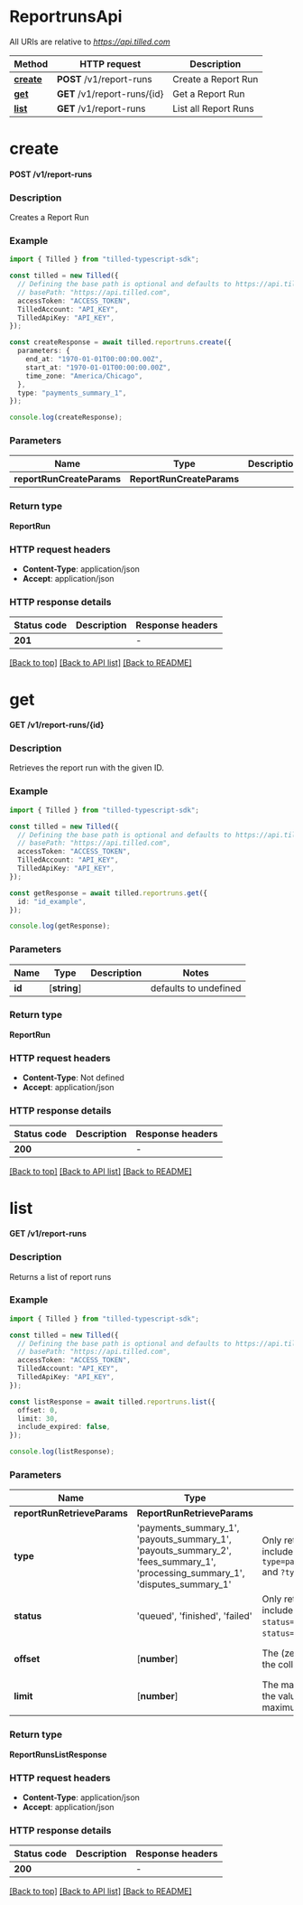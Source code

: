 # ReportrunsApi

All URIs are relative to *https://api.tilled.com*

Method | HTTP request | Description
------------- | ------------- | -------------
[**create**](ReportrunsApi.md#create) | **POST** /v1/report-runs | Create a Report Run
[**get**](ReportrunsApi.md#get) | **GET** /v1/report-runs/{id} | Get a Report Run
[**list**](ReportrunsApi.md#list) | **GET** /v1/report-runs | List all Report Runs


# **create**

#### **POST** /v1/report-runs

### Description
Creates a Report Run

### Example


```typescript
import { Tilled } from "tilled-typescript-sdk";

const tilled = new Tilled({
  // Defining the base path is optional and defaults to https://api.tilled.com
  // basePath: "https://api.tilled.com",
  accessToken: "ACCESS_TOKEN",
  TilledAccount: "API_KEY",
  TilledApiKey: "API_KEY",
});

const createResponse = await tilled.reportruns.create({
  parameters: {
    end_at: "1970-01-01T00:00:00.00Z",
    start_at: "1970-01-01T00:00:00.00Z",
    time_zone: "America/Chicago",
  },
  type: "payments_summary_1",
});

console.log(createResponse);
```


### Parameters

Name | Type | Description  | Notes
------------- | ------------- | ------------- | -------------
 **reportRunCreateParams** | **ReportRunCreateParams**|  |


### Return type

**ReportRun**

### HTTP request headers

 - **Content-Type**: application/json
 - **Accept**: application/json


### HTTP response details
| Status code | Description | Response headers |
|-------------|-------------|------------------|
**201** |  |  -  |

[[Back to top]](#) [[Back to API list]](../README.md#documentation-for-api-endpoints) [[Back to README]](../README.md)

# **get**

#### **GET** /v1/report-runs/{id}

### Description
Retrieves the report run with the given ID.

### Example


```typescript
import { Tilled } from "tilled-typescript-sdk";

const tilled = new Tilled({
  // Defining the base path is optional and defaults to https://api.tilled.com
  // basePath: "https://api.tilled.com",
  accessToken: "ACCESS_TOKEN",
  TilledAccount: "API_KEY",
  TilledApiKey: "API_KEY",
});

const getResponse = await tilled.reportruns.get({
  id: "id_example",
});

console.log(getResponse);
```


### Parameters

Name | Type | Description  | Notes
------------- | ------------- | ------------- | -------------
 **id** | [**string**] |  | defaults to undefined


### Return type

**ReportRun**

### HTTP request headers

 - **Content-Type**: Not defined
 - **Accept**: application/json


### HTTP response details
| Status code | Description | Response headers |
|-------------|-------------|------------------|
**200** |  |  -  |

[[Back to top]](#) [[Back to API list]](../README.md#documentation-for-api-endpoints) [[Back to README]](../README.md)

# **list**

#### **GET** /v1/report-runs

### Description
Returns a list of report runs

### Example


```typescript
import { Tilled } from "tilled-typescript-sdk";

const tilled = new Tilled({
  // Defining the base path is optional and defaults to https://api.tilled.com
  // basePath: "https://api.tilled.com",
  accessToken: "ACCESS_TOKEN",
  TilledAccount: "API_KEY",
  TilledApiKey: "API_KEY",
});

const listResponse = await tilled.reportruns.list({
  offset: 0,
  limit: 30,
  include_expired: false,
});

console.log(listResponse);
```


### Parameters

Name | Type | Description  | Notes
------------- | ------------- | ------------- | -------------
 **reportRunRetrieveParams** | **ReportRunRetrieveParams**|  |
 **type** | 'payments_summary_1', 'payouts_summary_1', 'payouts_summary_2', 'fees_summary_1', 'processing_summary_1', 'disputes_summary_1' | Only return ReportRuns whose type is included by this array. Examples: `?type=payments_summary_1,payouts_summary_2` and `?type=payouts_summary_2`. | (optional) defaults to undefined
 **status** | 'queued', 'finished', 'failed' | Only return ReportRuns whose status is included by this array. Examples: `?status=finished` and `?status=finished,queued`. | (optional) defaults to undefined
 **offset** | [**number**] | The (zero-based) offset of the first item in the collection to return. | (optional) defaults to 0
 **limit** | [**number**] | The maximum number of entries to return. If the value exceeds the maximum, then the maximum value will be used. | (optional) defaults to 30


### Return type

**ReportRunsListResponse**

### HTTP request headers

 - **Content-Type**: application/json
 - **Accept**: application/json


### HTTP response details
| Status code | Description | Response headers |
|-------------|-------------|------------------|
**200** |  |  -  |

[[Back to top]](#) [[Back to API list]](../README.md#documentation-for-api-endpoints) [[Back to README]](../README.md)


